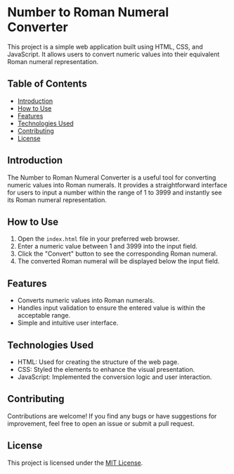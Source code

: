 # Number to Roman Numeral Converter

This project is a simple web application built using HTML, CSS, and JavaScript. It allows users to convert numeric values into their equivalent Roman numeral representation.

## Table of Contents

- [Introduction](#introduction)
- [How to Use](#how-to-use)
- [Features](#features)
- [Technologies Used](#technologies-used)
- [Contributing](#contributing)
- [License](#license)

## Introduction

The Number to Roman Numeral Converter is a useful tool for converting numeric values into Roman numerals. It provides a straightforward interface for users to input a number within the range of 1 to 3999 and instantly see its Roman numeral representation.

## How to Use

1. Open the `index.html` file in your preferred web browser.
2. Enter a numeric value between 1 and 3999 into the input field.
3. Click the "Convert" button to see the corresponding Roman numeral.
4. The converted Roman numeral will be displayed below the input field.

## Features

- Converts numeric values into Roman numerals.
- Handles input validation to ensure the entered value is within the acceptable range.
- Simple and intuitive user interface.

## Technologies Used

- HTML: Used for creating the structure of the web page.
- CSS: Styled the elements to enhance the visual presentation.
- JavaScript: Implemented the conversion logic and user interaction.

## Contributing

Contributions are welcome! If you find any bugs or have suggestions for improvement, feel free to open an issue or submit a pull request.

## License

This project is licensed under the [MIT License](LICENSE).
